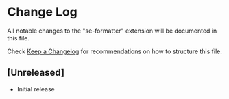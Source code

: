 # Change Log

All notable changes to the "se-formatter" extension will be documented in this file.

Check [Keep a Changelog](http://keepachangelog.com/) for recommendations on how to structure this file.

## [Unreleased]

- Initial release